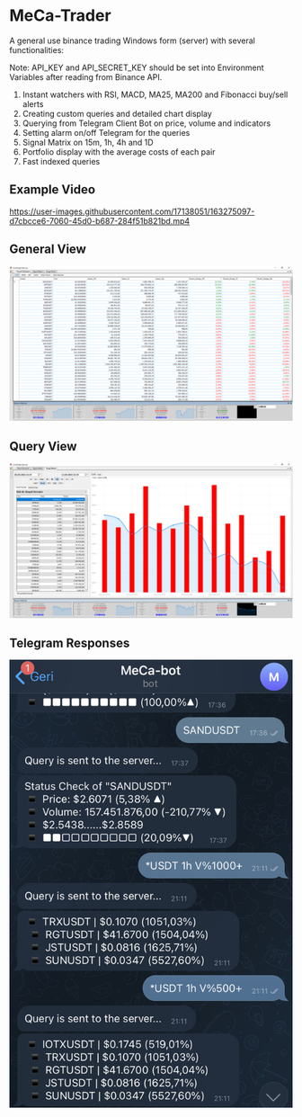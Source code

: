 # MeCa-Trader
A general use binance trading Windows form (server) with several functionalities:

 Note: API_KEY and API_SECRET_KEY should be set into Environment Variables after reading from Binance API.

 1. Instant watchers with RSI, MACD, MA25, MA200 and Fibonacci buy/sell alerts 
 2. Creating custom queries and detailed chart display
 3. Querying from Telegram Client Bot on price, volume and indicators
 4. Setting alarm on/off Telegram for the queries
 5. Signal Matrix on 15m, 1h, 4h and 1D
 6. Portfolio display with the average costs of each pair
 7. Fast indexed queries

## Example Video
https://user-images.githubusercontent.com/17138051/163275097-d7cbcce6-7060-45d0-b687-284f51b821bd.mp4




## General View
![sc-1-general-view.png](sc-1-general-view.png)


## Query View
![sc-2-query-view.png](sc-2-query-view.png)

## Telegram Responses
![sc-3-telegram-response.JPG](sc-3-telegram-response.JPG)
